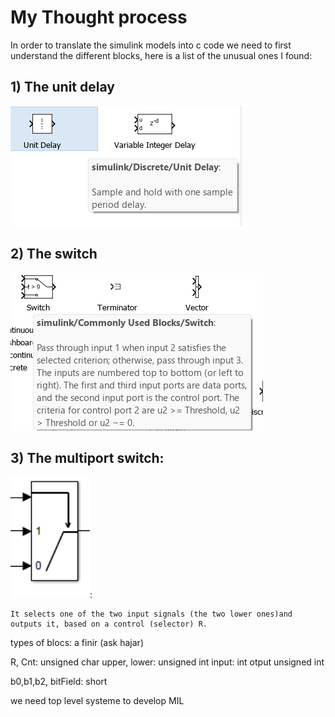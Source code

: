 # My Thought process

In order to translate the simulink models into c code we need to first understand the different blocks, here is a list of the unusual ones I found:

## 1) The unit delay

![alt text](images/delay.png)

## 2) The switch

![img](images/switch.png)

## 3) The multiport switch:

![alt text](images/multiport-switch.png):

    It selects one of the two input signals (the two lower ones)and outputs it, based on a control (selector) R.




types of blocs: a finir (ask hajar)

R, Cnt: unsigned char
upper, lower: unsigned int
input: int
otput unsigned int


b0,b1,b2, bitField: short


we need top level systeme to develop MIL